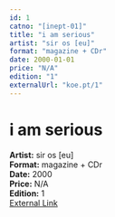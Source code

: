 ```yaml
---
id: 1
catno: "[inept-01]"
title: "i am serious"
artist: "sir os [eu]"
format: "magazine + CDr"
date: 2000-01-01
price: "N/A"
edition: "1"
externalUrl: "koe.pt/1"
---
```


# i am serious

**Artist:** sir os [eu]  
**Format:** magazine + CDr  
**Date:** 2000  
**Price:** N/A  
**Edition:** 1  
[External Link](koe.pt/1)
